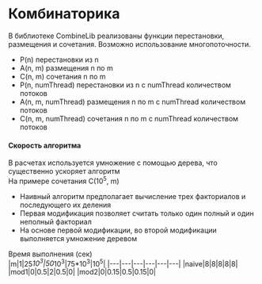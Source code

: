 # Комбинаторика
В библиотеке CombineLib реализованы функции перестановки, размещения и сочетания. Возможно использование многопоточности.  
  
- P(n) перестановки из n  
- A(n, m) размещения n по m  
- C(n, m) сочетания n по m  
- P(n, numThread) перестановки из n с numThread количеством потоков  
- A(n, m, numThread) размещения n по m с numThread количеством потоков  
- C(n, m, numThread) сочетания n по m с numThread количеством потоков  
  
#### Скорость алгоритма
В расчетах используется умножение с помощью дерева, что существенно ускоряет алгоритм  
На примере сочетания С(10<sup>5</sup>, m)  
- Наивный алгоритм предполагает вычисление трех факториалов и последующего их деления  
- Первая модификация позволяет считать только один полный и один неполный факториал  
- На основе первой модификации, во второй модификации выполняется умножение деревом  
  
Время выполнения (сек)  
|m|1|25*10<sup>3</sup>|50*10<sup>3</sup>|75*10<sup>3</sup>|10<sup>5</sup>|
|---|---|---|---|---|---|
|naive|8|8|8|8|8|
|mod1|0|0.5|2|0.5|0|
|mod2|0|0.15|0.5|0.15|0|
